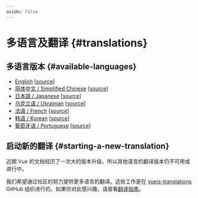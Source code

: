 ```yaml
---
aside: false
---
```


# 多语言及翻译 {#translations}

## 多语言版本 {#available-languages}

- [English](https://vuejs.org/) [[source](https://github.com/vuejs/docs)]
- [简体中文 / Simplified Chinese](https://cn.vuejs.org/) [[source](https://github.com/vuejs-translations/docs-zh-cn)]
- [日本語 / Japanese](https://ja.vuejs.org/) [[source](https://github.com/vuejs-translations/docs-ja)]
- [乌克兰语 / Ukrainian](https://ua.vuejs.org/) [[source](https://github.com/vuejs-translations/docs-uk)]
- [法语 / French](https://fr.vuejs.org) [[source](https://github.com/vuejs-translations/docs-fr)]
- [韩语 / Korean](https://ko.vuejs.org) [[source](https://github.com/vuejs-translations/docs-ko)]
- [葡萄牙语 / Portuguese](https://pt.vuejs.org) [[source](https://github.com/vuejs-translations/docs-pt)]
  
<!-- ## 翻译中的语言 {#work-in-progress-languages} -->

## 启动新的翻译 {#starting-a-new-translation}

近期 Vue 的文档经历了一次大的版本升级，所以其他语言的翻译版本仍不可用或进行中。

我们希望通过社区的努力提供更多语言的翻译。这些工作是在 [vuejs-translations](https://github.com/vuejs-translations/) GitHub 组织进行的。如果你对此感兴趣，请查看[翻译指南](https://github.com/vuejs-translations/guidelines/blob/main/README.md)。
